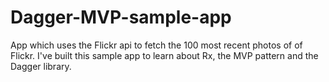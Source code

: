 # Dagger-MVP-sample-app
App which uses the Flickr api to fetch the 100 most recent photos of of Flickr. 
I've built this sample app to learn about Rx, the MVP pattern and the Dagger library. 
